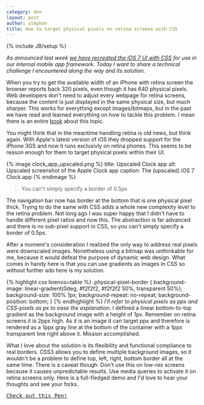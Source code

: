 ```yaml
---
category: dev
layout: post
author: stephan
title: How to target physical pixels on retina screens with CSS
---
```

{% include JB/setup %}

*As announced last week [we have recreated the iOS 7 UI with CSS](/blog/posts/how-the-web-empowered-us-to-ship-ios-7-ui-only-7-days-after-its-announcement/) for use in our internal mobile app framework. Today I want to share a technical challenge I encountered along the way and its solution.*

When you try to get the available width of an iPhone with retina screen the browser reports back 320 pixels, even though it has 640 physical pixels. Web developers don't need to adjust every webpage for retina screens, because the content is just displayed in the same physical size, but much sharper. This works for everything except images/bitmaps, but in the past we have read and learned everything on how to tackle this problem. I mean there is an entire [book](http://retinafy.me/) about this topic.

You might think that in the meantime handling retina is old news, but think again. With Apple's latest version of iOS they dropped support for the iPhone 3GS and now it runs exclusivly on retina phones. This seems to be reason enough for them to target physical pixels within their UI.

{% image clock_app_upscaled.png %}
  title: Upscaled Clock app
  alt: Upscaled screenshot of the Apple Clock app
  caption: The (upscaled) iOS 7 Clock.app
{% endimage %}
> You can't simply specify a border of 0.5px

The navigation bar now has border at the bottom that is one physical pixel thick. Trying to do the same with CSS adds a whole new complexity level to the retina problem.<!-- more --><span id="more"></span> Not long ago I was super happy that I didn't have to handle different pixel ratios and now this. The abstraction is far advanced and there is no sub-pixel support in CSS, so you can't simply specify a border of 0.5px.

After a moment's consideration I realized the only way to address real pixels were downscaled images. Nonetheless using a bitmap was unthinkable for me, because it would defeat the purpose of dynamic web design. What comes in handy here is that you can use gradients as images in CSS so without further ado here is my solution.

{% highlight css linenos=table %}
.physical-pixel-border {
  background-image: linear-gradient(0deg, #f2f2f2, #f2f2f2 50%, transparent 50%);
  background-size: 100% 1px;
  background-repeat: no-repeat;
  background-position: bottom;
}
{% endhighlight %}
*I'll refer to physical pixels as ppx and CSS-pixels as px to ease the explanation*. I defined a linear bottom-to-top gradient as the background image with a height of 1px. Remember on retina screens it is 2ppx high. As it is an image it can target ppx and therefore is rendered as a 1ppx gray line at the bottom of the container with a 1ppx transparent line right above it. Mission accomplished.

What I love about the solution is its flexibility and functional compliance to real borders. CSS3 allows you to define multiple background images, so it wouldn't be a problem to define top, left, right, bottom border all at the same time. There is a caveat though: Don't use this on low-res screens because it causes unpredictable results. Use media queries to activate it on retina screens only. Here is a full-fledged demo and I'd love to hear your thoughts and see your forks.

<pre class="codepen" data-height="300" data-type="result" data-href="tvJkI" data-user="boennemann" data-safe="true"><code></code><a href="http://codepen.io/boennemann/pen/tvJkI">Check out this Pen!</a></pre>
<script async src="http://codepen.io/assets/embed/ei.js"></script>
